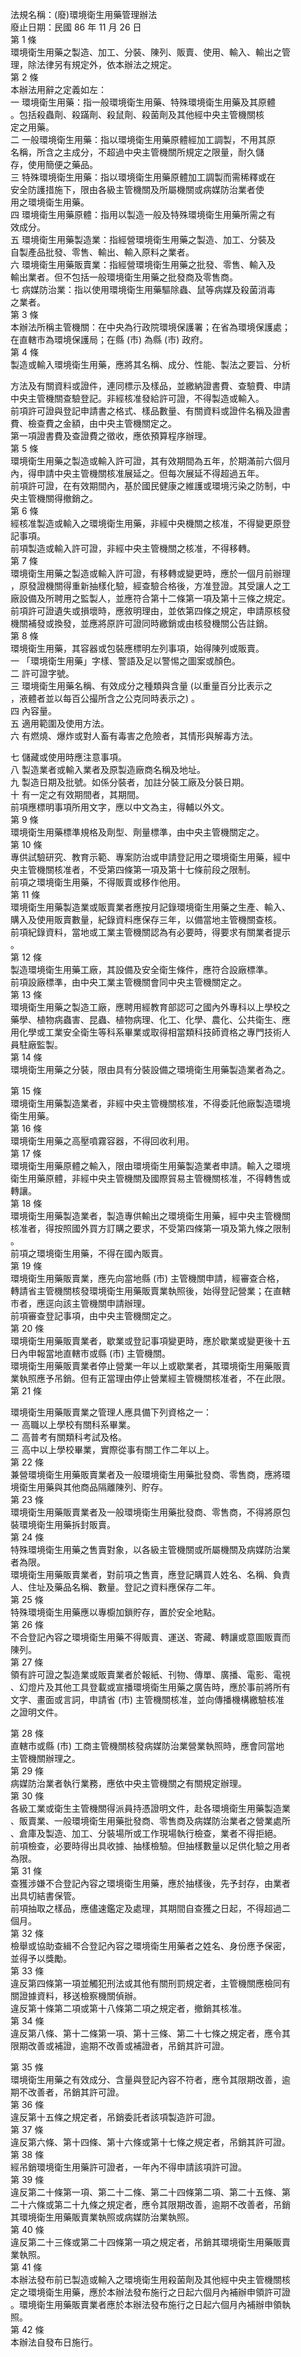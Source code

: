 法規名稱：(廢)環境衛生用藥管理辦法  
廢止日期：民國 86 年 11 月 26 日  
第 1 條  
環境衛生用藥之製造、加工、分裝、陳列、販賣、使用、輸入、輸出之管  
理，除法律另有規定外，依本辦法之規定。  
第 2 條  
本辦法用辭之定義如左：  
一 環境衛生用藥：指一般環境衛生用藥、特殊環境衛生用藥及其原體  
。包括殺蟲劑、殺蹣劑、殺鼠劑、殺菌劑及其他經中央主管機關核  
定之用藥。  
二 一般環境衛生用藥：指以環境衛生用藥原體經加工調製，不用其原  
名稱，所含之主成分，不超過中央主管機關所規定之限量，耐久儲  
存，使用簡便之藥品。  
三 特殊環境衛生用藥：指以環境衛生用藥原體加工調製而需稀釋或在  
安全防護措施下，限由各級主管機關及所屬機關或病媒防治業者使  
用之環境衛生用藥。  
四 環境衛生用藥原體：指用以製造一般及特殊環境衛生用藥所需之有  
效成分。  
五 環境衛生用藥製造業：指經營環境衛生用藥之製造、加工、分裝及  
自製產品批發、零售、輸出、輸入原料之業者。  
六 環境衛生用藥販賣業：指經營環境衛生用藥之批發、零售、輸入及  
輸出業者。但不包括一般環境衛生用藥之批發商及零售商。  
七 病媒防治業：指以使用環境衛生用藥驅除蟲、鼠等病媒及殺菌消毒  
之業者。  
第 3 條  
本辦法所稱主管機關：在中央為行政院環境保護署；在省為環境保護處；  
在直轄市為環境保護局；在縣 (市) 為縣 (市) 政府。  
第 4 條  
製造或輸入環境衛生用藥，應將其名稱、成分、性能、製法之要旨、分析  


方法及有關資料或證件，連同標示及樣品，並繳納證書費、查驗費、申請  
中央主管機關查驗登記。非經核准發給許可證，不得製造或輸入。  
前項許可證與登記申請書之格式、樣品數量、有關資料或證件名稱及證書  
費、檢查費之金額，由中央主管機關定之。  
第一項證書費及查證費之徵收，應依預算程序辦理。  
第 5 條  
環境衛生用藥之製造或輸入許可證，其有效期間為五年，於期滿前六個月  
內，得申請中央主管機關核准展延之。但每次展延不得超過五年。  
前項許可證，在有效期間內，基於國民健康之維護或環境污染之防制，中  
央主管機關得撤銷之。  
第 6 條  
經核准製造或輸入之環境衛生用藥，非經中央機關之核准，不得變更原登  
記事項。  
前項製造或輸入許可證，非經中央主管機關之核准，不得移轉。  
第 7 條  
環境衛生用藥之製造或輸入許可證，有移轉或變更時，應於一個月前辦理  
，原發證機關得重新抽樣化驗，經查驗合格後，方准登證。其受讓人之工  
廠設備及所聘用之監製人，並應符合第十二條第一項及第十三條之規定。  
前項許可證遺失或損壞時，應敘明理由，並依第四條之規定，申請原核發  
機關補發或換發，並應將原許可證同時繳銷或由核發機關公告註銷。  
第 8 條  
環境衛生用藥，其容器或包裝應標明左列事項，始得陳列或販賣。  
一 「環境衛生用藥」字樣、警語及足以警惕之圖案或顏色。  
二 許可證字號。  
三 環境衛生用藥名稱、有效成分之種類與含量 (以重量百分比表示之  
，液體者並以每百公撮所含之公克同時表示之) 。  
四 內容量。  
五 適用範圍及使用方法。  
六 有燃燒、爆炸或對人畜有毒害之危險者，其情形與解毒方法。  


七 儲藏或使用時應注意事項。  
八 製造業者或輸入業者及原製造廠商名稱及地址。  
九 製造日期及批號。如係分裝者，加註分裝工廠及分裝日期。  
十 有一定之有效期間者，其期間。  
前項應標明事項所用文字，應以中文為主，得輔以外文。  
第 9 條  
環境衛生用藥標準規格及劑型、劑量標準，由中央主管機關定之。  
第 10 條  
專供試驗研究、教育示範、專案防治或申請登記用之環境衛生用藥，經中  
央主管機關核准者，不受第四條第一項及第十七條前段之限制。  
前項之環境衛生用藥，不得販賣或移作他用。  
第 11 條  
環境衛生用藥製造業或販賣業者應按月記錄環境衛生用藥之生產、輸入、  
購入及使用販賣數量，紀錄資料應保存三年，以備當地主管機關查核。  
前項紀錄資料，當地或工業主管機關認為有必要時，得要求有關業者提示  
。  
第 12 條  
製造環境衛生用藥工廠，其設備及安全衛生條件，應符合設廠標準。  
前項設廠標準，由中央工業主管機關會同中央主管機關定之。  
第 13 條  
環境衛生用藥之製造工廠，應聘用經教育部認可之國內外專科以上學校之  
藥學、植物病蟲害、昆蟲、植物病理、化工、化學、農化、公共衛生、應  
用化學或工業安全衛生等科系畢業或取得相當類科技師資格之專門技術人  
員駐廠監製。  
第 14 條  
環境衛生用藥之分裝，限由具有分裝設備之環境衛生用藥製造業者為之。  


第 15 條  
環境衛生用藥製造業者，非經中央主管機關核准，不得委託他廠製造環境  
衛生用藥。  
第 16 條  
環境衛生用藥之高壓噴霧容器，不得回收利用。  
第 17 條  
環境衛生用藥原體之輸入，限由環境衛生用藥製造業者申請。輸入之環境  
衛生用藥原體，非經中央主管機關及國際貿易主管機關核准，不得轉售或  
轉讓。  
第 18 條  
環境衛生用藥製造業者，製造專供輸出之環境衛生用藥，經中央主管機關  
核准者，得按照國外買方訂購之要求，不受第四條第一項及第九條之限制  
。  
前項之環境衛生用藥，不得在國內販賣。  
第 19 條  
環境衛生用藥販賣業，應先向當地縣 (市) 主管機關申請，經審查合格，  
轉請省主管機關核發環境衛生用藥販賣業執照後，始得登記營業；在直轄  
市者，應逕向該主管機關申請辦理。  
前項審查登記事項，由中央主管機關定之。  
第 20 條  
環境衛生用藥販賣業者，歇業或登記事項變更時，應於歇業或變更後十五  
日內申報當地直轄市或縣 (市) 主管機關。  
環境衛生用藥販賣業者停止營業一年以上或歇業者，其環境衛生用藥販賣  
業執照應予吊銷。但有正當理由停止營業經主管機關核准者，不在此限。  
第 21 條  


環境衛生用藥販賣業之管理人應具備下列資格之一：  
一 高職以上學校有關科系畢業。  
二 高普考有關類科考試及格。  
三 高中以上學校畢業，實際從事有關工作二年以上。  
第 22 條  
兼營環境衛生用藥販賣業者及一般環境衛生用藥批發商、零售商，應將環  
境衛生用藥與其他商品隔離陳列、貯存。  
第 23 條  
環境衛生用藥販賣業者及一般環境衛生用藥批發商、零售商，不得將原包  
裝環境衛生用藥拆封販賣。  
第 24 條  
特殊環境衛生用藥之售賣對象，以各級主管機關或所屬機關及病媒防治業  
者為限。  
環境衛生用藥販賣業者，對前項之售賣，應登記購買人姓名、名稱、負責  
人、住址及藥品名稱、數量。登記之資料應保存二年。  
第 25 條  
特殊環境衛生用藥應以專櫥加鎖貯存，置於安全地點。  
第 26 條  
不合登記內容之環境衛生用藥不得販賣、運送、寄藏、轉讓或意圖販賣而  
陳列。  
第 27 條  
領有許可證之製造業或販賣業者於報紙、刊物、傳單、廣播、電影、電視  
、幻燈片及其他工具登載或宣播環境衛生用藥之廣告時，應於事前將所有  
文字、畫面或言詞，申請省 (市) 主管機關核准，並向傳播機構繳驗核准  
之證明文件。  


第 28 條  
直轄市或縣 (市) 工商主管機關核發病媒防治業營業執照時，應會同當地  
主管機關辦理之。  
第 29 條  
病媒防治業者執行業務，應依中央主管機關之有關規定辦理。  
第 30 條  
各級工業或衛生主管機關得派員持憑證明文件，赴各環境衛生用藥製造業  
、販賣業、一般環境衛生用藥批發商、零售商及病媒防治業者之營業處所  
、倉庫及製造、加工、分裝場所或工作現場執行檢查，業者不得拒絕。  
前項檢查，必要時得出具收據、抽樣檢驗。但抽樣數量以足供化驗之用者  
為限。  
第 31 條  
查獲涉嫌不合登記內容之環境衛生用藥，應於抽樣後，先予封存，由業者  
出具切結書保管。  
前項抽取之樣品，應儘速鑑定及處理，其期間自查獲之日起，不得超過二  
個月。  
第 32 條  
檢舉或協助查緝不合登記內容之環境衛生用藥者之姓名、身份應予保密，  
並得予以獎勵。  
第 33 條  
違反第四條第一項並觸犯刑法或其他有關刑罰規定者，主管機關應檢同有  
關證據資料，移送檢察機關偵辦。  
違反第十條第二項或第十八條第二項之規定者，撤銷其核准。  
第 34 條  
違反第八條、第十二條第一項、第十三條、第二十七條之規定者，應令其  
限期改善或補證，逾期不改善或補證者，吊銷其許可證。  


第 35 條  
環境衛生用藥之有效成分、含量與登記內容不符者，應令其限期改善，逾  
期不改善者，吊銷其許可證。  
第 36 條  
違反第十五條之規定者，吊銷委託者該項製造許可證。  
第 37 條  
違反第六條、第十四條、第十六條或第十七條之規定者，吊銷其許可證。  
第 38 條  
經吊銷環境衛生用藥許可證者，一年內不得申請該項許可證。  
第 39 條  
違反第二十條第一項、第二十二條、第二十四條第二項、第二十五條、第  
二十六條或第二十九條之規定者，應令其限期改善，逾期不改善者，吊銷  
其環境衛生用藥販賣業執照或病媒防治業執照。  
第 40 條  
違反第二十三條或第二十四條第一項之規定者，吊銷其環境衛生用藥販賣  
業執照。  
第 41 條  
本辦法發布前已製造或輸入之環境衛生用殺菌劑及其他經中央主管機關核  
定之環境衛生用藥，應於本辦法發布施行之日起六個月內補辦申領許可證  
。環境衛生用藥販賣業者應於本辦法發布施行之日起六個月內補辦申領執  
照。  
第 42 條  
本辦法自發布日施行。  


